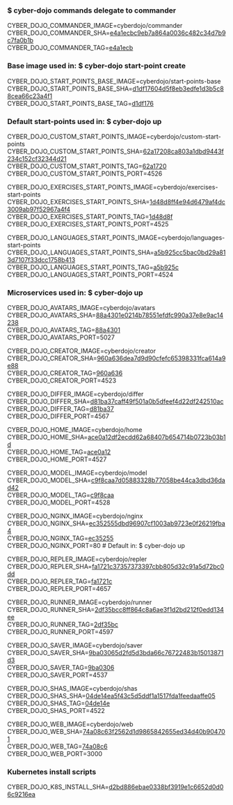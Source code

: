 ### $ cyber-dojo commands delegate to commander

CYBER_DOJO_COMMANDER_IMAGE=cyberdojo/commander  
CYBER_DOJO_COMMANDER_SHA=[e4a1ecbc9eb7a864a0036c482c34d7b9c7fa0b1b](https://github.com/cyber-dojo/commander/commit/e4a1ecbc9eb7a864a0036c482c34d7b9c7fa0b1b)  
CYBER_DOJO_COMMANDER_TAG=[e4a1ecb](https://hub.docker.com/layers/cyberdojo/commander/e4a1ecb/images/sha256-55b72c68bcb22515d764308ab4b4869e3ab6dd1305dbfd1779b318f19bf45e54)  

### Base image used in: $ cyber-dojo start-point create

CYBER_DOJO_START_POINTS_BASE_IMAGE=cyberdojo/start-points-base  
CYBER_DOJO_START_POINTS_BASE_SHA=[d1df17604d5f8eb3edfe1d3b5c88cea66c23a4f1](https://github.com/cyber-dojo/start-points-base/commit/d1df17604d5f8eb3edfe1d3b5c88cea66c23a4f1)  
CYBER_DOJO_START_POINTS_BASE_TAG=[d1df176](https://hub.docker.com/layers/cyberdojo/start-points-base/d1df176/images/sha256-553d041c186b9fc5711ed06f56d163687d9c5d3dd982a53d6656c821a8f1b773)  

### Default start-points used in: $ cyber-dojo up

CYBER_DOJO_CUSTOM_START_POINTS_IMAGE=cyberdojo/custom-start-points  
CYBER_DOJO_CUSTOM_START_POINTS_SHA=[62a17208ca803a1dbd9443f234c152cf32344d21](https://github.com/cyber-dojo/custom-start-points/commit/62a17208ca803a1dbd9443f234c152cf32344d21)  
CYBER_DOJO_CUSTOM_START_POINTS_TAG=[62a1720](https://hub.docker.com/layers/cyberdojo/custom-start-points/62a1720/images/sha256-12a79a1d56f90afb561c2d138c74ae6cfdcc3c63eec67255bd82ef6fc332fe2b)  
CYBER_DOJO_CUSTOM_START_POINTS_PORT=4526

CYBER_DOJO_EXERCISES_START_POINTS_IMAGE=cyberdojo/exercises-start-points  
CYBER_DOJO_EXERCISES_START_POINTS_SHA=[1d48d8ff4e94d6479af4dc3009ab97f52967a4f4](https://github.com/cyber-dojo/exercises-start-points/commit/1d48d8ff4e94d6479af4dc3009ab97f52967a4f4)  
CYBER_DOJO_EXERCISES_START_POINTS_TAG=[1d48d8f](https://hub.docker.com/layers/cyberdojo/exercises-start-points/1d48d8f/images/sha256-7c7c191151f548311cd7b88ff8e6ab671cb2b5d1364845ac1032df0bebd9aa9e)  
CYBER_DOJO_EXERCISES_START_POINTS_PORT=4525

CYBER_DOJO_LANGUAGES_START_POINTS_IMAGE=cyberdojo/languages-start-points  
CYBER_DOJO_LANGUAGES_START_POINTS_SHA=[a5b925cc5bac0bd29a813d7107f33dcc1758b413](https://github.com/cyber-dojo/languages-start-points/commit/a5b925cc5bac0bd29a813d7107f33dcc1758b413)  
CYBER_DOJO_LANGUAGES_START_POINTS_TAG=[a5b925c](https://hub.docker.com/layers/cyberdojo/languages-start-points/a5b925c/images/sha256-cdb757e9dbbed7f691e24613ba1e84c29f6f2ebcc215b74f5b43fabad52f91d0)  
CYBER_DOJO_LANGUAGES_START_POINTS_PORT=4524

### Microservices used in: $ cyber-dojo up

CYBER_DOJO_AVATARS_IMAGE=cyberdojo/avatars  
CYBER_DOJO_AVATARS_SHA=[88a4301e0214b78551efdfc990a37e8e9ac14238](https://github.com/cyber-dojo/avatars/commit/88a4301e0214b78551efdfc990a37e8e9ac14238)  
CYBER_DOJO_AVATARS_TAG=[88a4301](https://hub.docker.com/layers/cyberdojo/avatars/88a4301/images/sha256-9b36b7896e797cbb485a7c9fb86b2a174e907d3900c0d697581f05e270b99dc3)  
CYBER_DOJO_AVATARS_PORT=5027

CYBER_DOJO_CREATOR_IMAGE=cyberdojo/creator  
CYBER_DOJO_CREATOR_SHA=[960a636dea7d9d90cfefc65398331fca614a9e88](https://github.com/cyber-dojo/creator/commit/960a636dea7d9d90cfefc65398331fca614a9e88)  
CYBER_DOJO_CREATOR_TAG=[960a636](https://hub.docker.com/layers/cyberdojo/creator/960a636/images/sha256-00aba4453e53e83eb11d679fcb0d5810b7c2671e50168b66e3ed4014d1bcdca1)  
CYBER_DOJO_CREATOR_PORT=4523

CYBER_DOJO_DIFFER_IMAGE=cyberdojo/differ  
CYBER_DOJO_DIFFER_SHA=[d81ba37caff49f501a0b5dfeef4d22df242510ac](https://github.com/cyber-dojo/differ/commit/d81ba37caff49f501a0b5dfeef4d22df242510ac)  
CYBER_DOJO_DIFFER_TAG=[d81ba37](https://hub.docker.com/layers/cyberdojo/differ/d81ba37/images/sha256-2d797797fee3ebd11112fdbfb2cd971e15b478ed52588187d1e32b82dc717913)  
CYBER_DOJO_DIFFER_PORT=4567

CYBER_DOJO_HOME_IMAGE=cyberdojo/home  
CYBER_DOJO_HOME_SHA=[ace0a12df2ecdd62a68407b654714b0723b03b1d](https://github.com/cyber-dojo/home/commit/ace0a12df2ecdd62a68407b654714b0723b03b1d)  
CYBER_DOJO_HOME_TAG=[ace0a12](https://hub.docker.com/layers/cyberdojo/home/ace0a12/images/sha256-349d827538a799e30ce092ea144b723c09dea3c8732bf1f53a16c9a5b8f07fe6)  
CYBER_DOJO_HOME_PORT=4527

CYBER_DOJO_MODEL_IMAGE=cyberdojo/model  
CYBER_DOJO_MODEL_SHA=[c9f8caa7d05883328b77058be44ca3dbd36dad42](https://github.com/cyber-dojo/model/commit/c9f8caa7d05883328b77058be44ca3dbd36dad42)  
CYBER_DOJO_MODEL_TAG=[c9f8caa](https://hub.docker.com/layers/cyberdojo/model/c9f8caa/images/sha256-0fd1f084c3d55f26373a52f56fd87ff2d0436d9529854bd65f79e0c0db7194a8)  
CYBER_DOJO_MODEL_PORT=4528

CYBER_DOJO_NGINX_IMAGE=cyberdojo/nginx  
CYBER_DOJO_NGINX_SHA=[ec352555dbd96907cf1003ab9723e0f26219fba4](https://github.com/cyber-dojo/nginx/commit/ec352555dbd96907cf1003ab9723e0f26219fba4)  
CYBER_DOJO_NGINX_TAG=[ec35255](https://hub.docker.com/layers/cyberdojo/nginx/ec35255/images/sha256-e7dac3c852e93e4c617b87e9a942469c02642ab75b238999611cf18ff54bcc50)  
CYBER_DOJO_NGINX_PORT=80 # Default in: $ cyber-dojo up

CYBER_DOJO_REPLER_IMAGE=cyberdojo/repler  
CYBER_DOJO_REPLER_SHA=[fa1721c37357373397cbb805d32c91a5d72bc0dd](https://github.com/cyber-dojo/repler/commit/fa1721c37357373397cbb805d32c91a5d72bc0dd)  
CYBER_DOJO_REPLER_TAG=[fa1721c](https://hub.docker.com/layers/cyberdojo/repler/fa1721c/images/sha256-0467b1ffb64e69fc9df3db0ef2f0fe50ff3c458c0ad0d9172541cad9e9184059)  
CYBER_DOJO_REPLER_PORT=4657

CYBER_DOJO_RUNNER_IMAGE=cyberdojo/runner  
CYBER_DOJO_RUNNER_SHA=[2df35bcc8ff864c8a6ae3f1d2bd212f0edd134ee](https://github.com/cyber-dojo/runner/commit/2df35bcc8ff864c8a6ae3f1d2bd212f0edd134ee)  
CYBER_DOJO_RUNNER_TAG=[2df35bc](https://hub.docker.com/layers/cyberdojo/runner/2df35bc/images/sha256-4c7c3715e3d1cc89d9e68c5c1cae1c977e1f0bf45f1be9b8d4c20bb73994f456)  
CYBER_DOJO_RUNNER_PORT=4597

CYBER_DOJO_SAVER_IMAGE=cyberdojo/saver  
CYBER_DOJO_SAVER_SHA=[9ba03065d2fd5d3bda66c76722483b15013871d3](https://github.com/cyber-dojo/saver/commit/9ba03065d2fd5d3bda66c76722483b15013871d3)  
CYBER_DOJO_SAVER_TAG=[9ba0306](https://hub.docker.com/layers/cyberdojo/saver/9ba0306/images/sha256-d5b4b493b96a407d46d2ca3af0bb4e9ffd225df78a5aed105224e4120b3b9814)  
CYBER_DOJO_SAVER_PORT=4537

CYBER_DOJO_SHAS_IMAGE=cyberdojo/shas  
CYBER_DOJO_SHAS_SHA=[04de14ea5f43c5d5ddf1a1517fda1feedaaffe05](https://github.com/cyber-dojo/shas/commit/04de14ea5f43c5d5ddf1a1517fda1feedaaffe05)  
CYBER_DOJO_SHAS_TAG=[04de14e](https://hub.docker.com/layers/cyberdojo/shas/04de14e/images/sha256-32f1d7d9372a857997755c3a0dcfd11f10864af997f3dbe4b2ee76b165c2cb1b)  
CYBER_DOJO_SHAS_PORT=4522

CYBER_DOJO_WEB_IMAGE=cyberdojo/web  
CYBER_DOJO_WEB_SHA=[74a08c63f2562d1d9865842655ed34d40b904701](https://github.com/cyber-dojo/web/commit/74a08c63f2562d1d9865842655ed34d40b904701)  
CYBER_DOJO_WEB_TAG=[74a08c6](https://hub.docker.com/layers/cyberdojo/web/74a08c6/images/sha256-ce6f22ded3f728ab57a272265db431ac1df63e0d1fd435a5ab4b8b202d007023)  
CYBER_DOJO_WEB_PORT=3000

### Kubernetes install scripts
CYBER_DOJO_K8S_INSTALL_SHA=[d2bd886ebae0338bf3919e1c6652d0d06c9216ea](https://github.com/cyber-dojo/k8s-install/commit/d2bd886ebae0338bf3919e1c6652d0d06c9216ea)  
